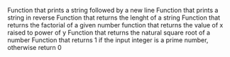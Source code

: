 Function that prints a string followed by a new line
Function that prints a string in reverse
Function that returns the lenght of a string
Function that returns the factorial of a given number
function that returns the value of x raised to power of y
Function that returns the natural square root of a number
Function that returns 1 if the input integer is a prime number, otherwise return 0
